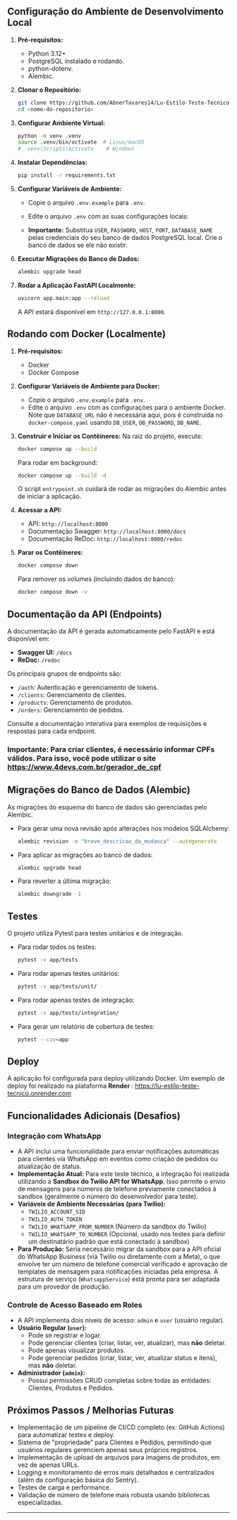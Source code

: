 ## Configuração do Ambiente de Desenvolvimento Local

1.  **Pré-requisitos:**

    - Python 3.12+
    - PostgreSQL instalado e rodando.
    - python-dotenv.
    - Alembic.

2.  **Clonar o Repositório:**

    ```bash
    git clone https://github.com/AbnerTavares14/Lu-Estilo-Teste-Tecnico.git
    cd <nome-do-repositorio>
    ```

3.  **Configurar Ambiente Virtual:**

    ```bash
    python -m venv .venv
    source .venv/bin/activate  # Linux/macOS
    # .venv\Scripts\activate    # Windows
    ```

4.  **Instalar Dependências:**

    ```bash
    pip install -r requirements.txt
    ```

5.  **Configurar Variáveis de Ambiente:**

    - Copie o arquivo `.env.example` para `.env`.
    - Edite o arquivo `.env` com as suas configurações locais:

    - **Importante:** Substitua `USER`, `PASSWORD`, `HOST`, `PORT`, `DATABASE_NAME` pelas credenciais do seu banco de dados PostgreSQL local. Crie o banco de dados se ele não existir.

6.  **Executar Migrações do Banco de Dados:**

    ```bash
    alembic upgrade head
    ```

7.  **Rodar a Aplicação FastAPI Localmente:**
    ```bash
    uvicorn app.main:app --reload
    ```
    A API estará disponível em `http://127.0.0.1:8000`.

## Rodando com Docker (Localmente)

1.  **Pré-requisitos:**

    - Docker
    - Docker Compose

2.  **Configurar Variáveis de Ambiente para Docker:**

    - Copie o arquivo  `.env.example` para `.env`.
    - Edite o arquivo `.env` com as configurações para o ambiente Docker. Note que `DATABASE_URL` não é necessária aqui, pois é construída no `docker-compose.yaml` usando `DB_USER`, `DB_PASSWORD`, `DB_NAME`.

3.  **Construir e Iniciar os Contêineres:**
    Na raiz do projeto, execute:

    ```bash
    docker compose up --build
    ```

    Para rodar em background:

    ```bash
    docker compose up --build -d
    ```

    O script `entrypoint.sh` cuidará de rodar as migrações do Alembic antes de iniciar a aplicação.

4.  **Acessar a API:**

    - API: `http://localhost:8000`
    - Documentação Swagger: `http://localhost:8000/docs`
    - Documentação ReDoc: `http://localhost:8000/redoc`
    

5.  **Parar os Contêineres:**
    ```bash
    docker compose down
    ```
    Para remover os volumes (incluindo dados do banco):
    ```bash
    docker compose down -v
    ```

## Documentação da API (Endpoints)

A documentação da API é gerada automaticamente pelo FastAPI e está disponível em:

- **Swagger UI:** `/docs`
- **ReDoc:** `/redoc`

Os principais grupos de endpoints são:

- `/auth`: Autenticação e gerenciamento de tokens.
- `/clients`: Gerenciamento de clientes.
- `/products`: Gerenciamento de produtos.
- `/orders`: Gerenciamento de pedidos.

Consulte a documentação interativa para exemplos de requisições e respostas para cada endpoint.

### Importante: Para criar clientes, é necessário informar CPFs válidos. Para isso, você pode utilizar o site https://www.4devs.com.br/gerador_de_cpf

## Migrações do Banco de Dados (Alembic)

As migrações do esquema do banco de dados são gerenciadas pelo Alembic.

- Para gerar uma nova revisão após alterações nos modelos SQLAlchemy:
  ```bash
  alembic revision -m "breve_descricao_da_mudanca" --autogenerate
  ```
- Para aplicar as migrações ao banco de dados:
  ```bash
  alembic upgrade head
  ```
- Para reverter a última migração:
  ```bash
  alembic downgrade -1
  ```

## Testes

O projeto utiliza Pytest para testes unitários e de integração.

- Para rodar todos os testes:
  ```bash
  pytest -v app/tests
  ```
- Para rodar apenas testes unitários:
  ```bash
  pytest -v app/tests/unit/
  ```
- Para rodar apenas testes de integração:
  ```bash
  pytest -v app/tests/integration/
  ```
- Para gerar um relatório de cobertura de testes:
  ```bash
  pytest --cov=app
  ```

## Deploy

A aplicação foi configurada para deploy utilizando Docker. Um exemplo de deploy foi realizado na plataforma **Render** : https://lu-estilo-teste-tecnico.onrender.com


## Funcionalidades Adicionais (Desafios)

### Integração com WhatsApp

- A API inclui uma funcionalidade para enviar notificações automáticas para clientes via WhatsApp em eventos como criação de pedidos ou atualização de status.
- **Implementação Atual:** Para este teste técnico, a integração foi realizada utilizando a **Sandbox do Twilio API for WhatsApp**. Isso permite o envio de mensagens para números de telefone previamente conectados à sandbox (geralmente o número do desenvolvedor para teste).
- **Variáveis de Ambiente Necessárias (para Twilio):**
  - `TWILIO_ACCOUNT_SID`
  - `TWILIO_AUTH_TOKEN`
  - `TWILIO_WHATSAPP_FROM_NUMBER` (Número da sandbox do Twilio)
  - `TWILIO_WHATSAPP_TO_NUMBER` (Opcional, usado nos testes para definir um destinatário padrão que está conectado à sandbox)
- **Para Produção:** Seria necessário migrar da sandbox para a API oficial do WhatsApp Business (via Twilio ou diretamente com a Meta), o que envolve ter um número de telefone comercial verificado e aprovação de templates de mensagem para notificações iniciadas pela empresa. A estrutura de serviço (`WhatsappService`) está pronta para ser adaptada para um provedor de produção.

### Controle de Acesso Baseado em Roles

- A API implementa dois níveis de acesso: `admin` e `user` (usuário regular).
- **Usuário Regular (`user`):**
  - Pode se registrar e logar.
  - Pode gerenciar clientes (criar, listar, ver, atualizar), mas **não** deletar.
  - Pode apenas visualizar produtos.
  - Pode gerenciar pedidos (criar, listar, ver, atualizar status e itens), mas **não** deletar.
- **Administrador (`admin`):**
  - Possui permissões CRUD completas sobre todas as entidades: Clientes, Produtos e Pedidos.

## Próximos Passos / Melhorias Futuras

- Implementação de um pipeline de CI/CD completo (ex: GitHub Actions) para automatizar testes e deploy.
- Sistema de "propriedade" para Clientes e Pedidos, permitindo que usuários regulares gerenciem apenas seus próprios registros.
- Implementação de upload de arquivos para imagens de produtos, em vez de apenas URLs.
- Logging e monitoramento de erros mais detalhados e centralizados (além da configuração básica do Sentry).
- Testes de carga e performance.
- Validação de número de telefone mais robusta usando bibliotecas especializadas.

---
